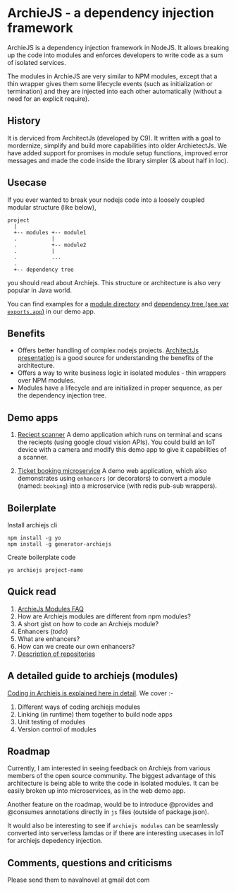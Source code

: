 # ArchieJS - a dependency injection framework

ArchieJS is a dependency injection framework in NodeJS. It allows breaking up the code into modules and enforces developers to write code as a sum of isolated services. 

The modules in ArchieJS are very similar to NPM modules, except that a thin wrapper gives them some lifecycle events (such as initialization or termination) and they are injected into each other automatically (without a need for an explicit require). 


## History

It is derviced from ArchitectJs (developed by C9). It written with a goal to mordernize, simplify and build more capabilities into older ArchietectJs. We have added support for promises in module setup functions, improved error messages and made the code inside the library simpler (& about half in loc).


## Usecase

If you ever wanted to break your nodejs code into a loosely coupled modular structure (like below),

```
project
  |
  +-- modules +-- module1
  .           | 
  .           +-- module2
  .           |
  .           ...  
  .   
  +-- dependency tree
```

you should read about Archiejs. This structure or architecture is also very popular in Java world.

You can find examples for a [module directory](https://github.com/archiejs/demo-basicapp-googlecloudvision-reciept-scanner/tree/master/modules) and [dependency tree (see var `exports.app`)](https://github.com/archiejs/demo-basicapp-googlecloudvision-reciept-scanner/blob/master/deptree.js) in our demo app.


## Benefits

* Offers better handling of complex nodejs projects. [ArchitectJs presentation](http://www.slideshare.net/sergimansilla/architecting-large-nodejs-applications-14912706) is a good source for understanding the benefits of the architecture.
* Offers a way to write business logic in isolated modules - thin wrappers over NPM modules. 
* Modules have a lifecycle and are initialized in proper sequence, as per the dependency injection tree.


## Demo apps

1. [Reciept scanner](https://github.com/archiejs/demo-basicapp-googlecloudvision-reciept-scanner) 
  A demo application which runs on terminal and scans the reciepts (using google cloud vision APIs). You could build an IoT device with a camera and modify this demo app to give it capabilities of a scanner.

2. [Ticket booking microservice](https://github.com/archiejs/demo-webapp-mongo-redis-ticket_booking) 
  A demo web application, which also demonstrates using `enhancers` (or decorators) to convert a module (named: `booking`) into a microservice (with redis pub-sub wrappers).


## Boilerplate

Install archiejs cli

```
npm install -g yo
npm install -g generator-archiejs
```

Create boilerplate code

```
yo archiejs project-name
```

## Quick read

1. [ArchieJs Modules FAQ](https://github.com/archiejs/archiejs-docs/blob/master/modules_faq.md)
  1. How are Archiejs modules are different from npm modules?
  2. A short gist on how to code an Archiejs module?
2. Enhancers (_todo_)
  1. What are enhancers?
  2. How can we create our own enhancers?
3. [Description of repositories](https://github.com/archiejs/archiejs-docs/blob/master/about_repositories.md)


## A detailed guide to archiejs (modules)

[Coding in Archiejs is explained here in detail](https://github.com/archiejs/archiejs-docs/blob/master/modules.md).
We cover :-

1. Different ways of coding archiejs modules
2. Linking (in runtime) them together to build node apps
3. Unit testing of modules
4. Version control of modules


## Roadmap 

Currently, I am interested in seeing feedback on Archiejs from various members of the open source community. The biggest advantage of this architecture is being able to write the code in isolated modules. It can be easily broken up into microservices, as in the web demo app.

Another feature on the roadmap, would be to introduce @provides and @consumes annotations directly in `js` files (outside of package.json).

It would also be interesting to see if `archiejs modules` can be seamlessly converted into serverless lamdas or if there are interesting usecases in IoT for archiejs depedency injection. 


## Comments, questions and criticisms

Please send them to navalnovel at gmail dot com
